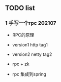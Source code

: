 ## TODO list

### 1 手写一个rpc  202107

- RPC的原理

- version1  http    tag1
- version2 netty   tag2
- rpc + zk
- rpc 集成到spring

